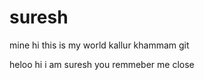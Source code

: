 # suresh
mine
hi this is my world
kallur
khammam
git

heloo 
hi i am suresh 
you remmeber me
close

